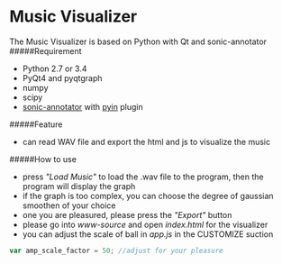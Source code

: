 # Music Visualizer
The Music Visualizer is based on Python with Qt and sonic-annotator
#####Requirement
  - Python 2.7 or 3.4
  - PyQt4 and pyqtgraph
  - numpy
  - scipy
  - [sonic-annotator] with [pyin] plugin

#####Feature
- can read WAV file and export the html and js to visualize the music

#####How to use
- press *"Load Music"* to load the .wav file to the program, then the program will display the graph
- if the graph is too complex, you can choose the degree of gaussian smoothen of your choice
- one you are pleasured, please press the *"Export"* button
- please go into *www-source* and open *index.html* for the visualizer
- you can adjust the scale of ball in *app.js* in the CUSTOMIZE suction
```js
var amp_scale_factor = 50; //adjust for your pleasure
```

[pyin]:http://vamp-plugins.org/download.html?platform=linux64&search=pyin&go=Go
[sonic-annotator]:https://code.soundsoftware.ac.uk/projects/sonic-annotator/files
